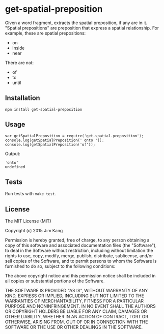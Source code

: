 get-spatial-preposition
=======================

Given a word fragment, extracts the spatial preposition, if any are in it. "Spatial prepositions" are preposition that express a spatial relationship. For example, these are spatial prepositions:

- on
- inside
- near

There are not:

- of
- to
- until

Installation
------------

    npm install get-spatial-preposition

Usage
-----

    var getSpatialPreposition = require('get-spatial-preposition');
    console.log(getSpatialPreposition(' onto '));
    console.log(getSpatialPreposition('of'));

Output:

    'onto'
    undefined

Tests
-----

Run tests with `make test`.

License
-------

The MIT License (MIT)

Copyright (c) 2015 Jim Kang

Permission is hereby granted, free of charge, to any person obtaining a copy
of this software and associated documentation files (the "Software"), to deal
in the Software without restriction, including without limitation the rights
to use, copy, modify, merge, publish, distribute, sublicense, and/or sell
copies of the Software, and to permit persons to whom the Software is
furnished to do so, subject to the following conditions:

The above copyright notice and this permission notice shall be included in
all copies or substantial portions of the Software.

THE SOFTWARE IS PROVIDED "AS IS", WITHOUT WARRANTY OF ANY KIND, EXPRESS OR
IMPLIED, INCLUDING BUT NOT LIMITED TO THE WARRANTIES OF MERCHANTABILITY,
FITNESS FOR A PARTICULAR PURPOSE AND NONINFRINGEMENT. IN NO EVENT SHALL THE
AUTHORS OR COPYRIGHT HOLDERS BE LIABLE FOR ANY CLAIM, DAMAGES OR OTHER
LIABILITY, WHETHER IN AN ACTION OF CONTRACT, TORT OR OTHERWISE, ARISING FROM,
OUT OF OR IN CONNECTION WITH THE SOFTWARE OR THE USE OR OTHER DEALINGS IN
THE SOFTWARE.
